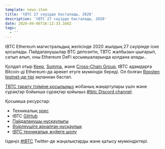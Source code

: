 ```yaml
---
template: news-item
title: 'tBTC 27 сәуірде басталады, 2020'
description: 'tBTC 27 сәуірде басталады, 2020'
date: 2020-04-06T16:12:33.160Z
tags:
  - ''
---
```

tBTC Ethereum магистральдық желісінде 2020 жылдың 27 сәуірінде іске қосылады. Пайдаланушылар BTC депозитін, ТВТС жалбызын шығарып, сатып алып, оны Ethereum DeFi қосымшаларында қолдана алады..

Қолдап отыр [Keep](http://keep.network), [Summa](https://summa.one/), және [Cross-Chain Group](https://www.crosschain.group/), tBTC адамдарға Bitcoin-ді Ethereum-да әрекет етуге мүмкіндік береді. Ол болған [Ropsten testnet-де тірі](https://tbtc.network/news/2020-02-14-ropsten) ақпаннан бастап.

[TBTC тарату тізіміне қосылыңыз](https://tbtc.network/#mailing-list) жобаның жаңартулары үшін және сұрақтар бойынша сұрақтар қойыңыз [\#tbtc Discord channel](https://chat.tbtc.network).

Қосымша ресурстар:

* Техникалық [spec](http://docs.keep.network/tbtc/index.pdf)
* tBTC [GitHub](https://github.com/keep-network/tbtc)
* [Пайдаланушы нұсқаулығы](https://tbtc.network/developers/how-to-use-the-tbtc-dapp)
* [Әзірлеушіге арналған нұсқаулық](https://tbtc.network/developers/how-to-integrate-tbtc-into-your-defi-dapp)
* [tBTC техникалық жүйеге шолу](https://tbtc.network/developers/tbtc-technical-system-overview)

Іздеңіз [#tBTC](https://twitter.com/hashtag/tBTC) Twitter-де жаңалықтарды және
қатысу мүмкіндіктері.
